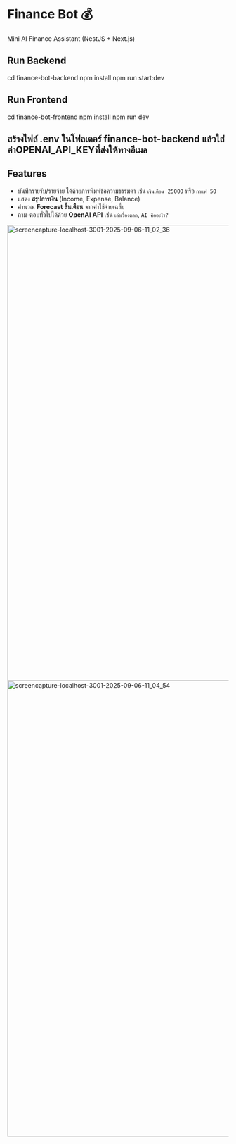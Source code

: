 # Finance Bot 💰
Mini AI Finance Assistant (NestJS + Next.js)

## Run Backend
cd finance-bot-backend
npm install
npm run start:dev

## Run Frontend
cd finance-bot-frontend
npm install
npm run dev

## สร้างไฟล์ .env ในโฟลเดอร์ finance-bot-backend แล้วใส่ค่าOPENAI_API_KEYที่ส่งให้ทางอีเมล

## Features
- บันทึกรายรับ/รายจ่าย ได้ด้วยการพิมพ์ข้อความธรรมดา เช่น `เงินเดือน 25000` หรือ `กาแฟ 50` 
- แสดง **สรุปการเงิน** (Income, Expense, Balance)
- คำนวณ **Forecast สิ้นเดือน** จากค่าใช้จ่ายเฉลี่ย
- ถาม-ตอบทั่วไปได้ด้วย **OpenAI API** เช่น `เล่าเรื่องตลก`, `AI คืออะไร?` 

<img width="1920" height="1036" alt="screencapture-localhost-3001-2025-09-06-11_02_36" src="https://github.com/user-attachments/assets/68bba073-a013-4601-85dd-2980b2b79d57" />



<img width="1920" height="1036" alt="screencapture-localhost-3001-2025-09-06-11_04_54" src="https://github.com/user-attachments/assets/4afb69ad-2609-45a0-b731-2f3e50d0f024" />
